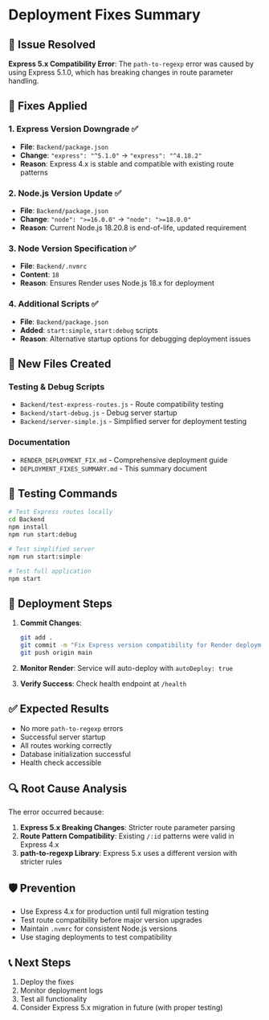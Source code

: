 # Deployment Fixes Summary

## 🚨 Issue Resolved
**Express 5.x Compatibility Error**: The `path-to-regexp` error was caused by using Express 5.1.0, which has breaking changes in route parameter handling.

## 🔧 Fixes Applied

### 1. Express Version Downgrade ✅
- **File**: `Backend/package.json`
- **Change**: `"express": "^5.1.0"` → `"express": "^4.18.2"`
- **Reason**: Express 4.x is stable and compatible with existing route patterns

### 2. Node.js Version Update ✅
- **File**: `Backend/package.json`
- **Change**: `"node": ">=16.0.0"` → `"node": ">=18.0.0"`
- **Reason**: Current Node.js 18.20.8 is end-of-life, updated requirement

### 3. Node Version Specification ✅
- **File**: `Backend/.nvmrc`
- **Content**: `18`
- **Reason**: Ensures Render uses Node.js 18.x for deployment

### 4. Additional Scripts ✅
- **File**: `Backend/package.json`
- **Added**: `start:simple`, `start:debug` scripts
- **Reason**: Alternative startup options for debugging deployment issues

## 📁 New Files Created

### Testing & Debug Scripts
- `Backend/test-express-routes.js` - Route compatibility testing
- `Backend/start-debug.js` - Debug server startup
- `Backend/server-simple.js` - Simplified server for deployment testing

### Documentation
- `RENDER_DEPLOYMENT_FIX.md` - Comprehensive deployment guide
- `DEPLOYMENT_FIXES_SUMMARY.md` - This summary document

## 🧪 Testing Commands

```bash
# Test Express routes locally
cd Backend
npm install
npm run start:debug

# Test simplified server
npm run start:simple

# Test full application
npm start
```

## 🚀 Deployment Steps

1. **Commit Changes**:
   ```bash
   git add .
   git commit -m "Fix Express version compatibility for Render deployment"
   git push origin main
   ```

2. **Monitor Render**: Service will auto-deploy with `autoDeploy: true`

3. **Verify Success**: Check health endpoint at `/health`

## ✅ Expected Results

- No more `path-to-regexp` errors
- Successful server startup
- All routes working correctly
- Database initialization successful
- Health check accessible

## 🔍 Root Cause Analysis

The error occurred because:
1. **Express 5.x Breaking Changes**: Stricter route parameter parsing
2. **Route Pattern Compatibility**: Existing `/:id` patterns were valid in Express 4.x
3. **path-to-regexp Library**: Express 5.x uses a different version with stricter rules

## 🛡️ Prevention

- Use Express 4.x for production until full migration testing
- Test route compatibility before major version upgrades
- Maintain `.nvmrc` for consistent Node.js versions
- Use staging deployments to test compatibility

## 📞 Next Steps

1. Deploy the fixes
2. Monitor deployment logs
3. Test all functionality
4. Consider Express 5.x migration in future (with proper testing)

